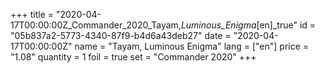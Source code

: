 +++
title = "2020-04-17T00:00:00Z_Commander_2020_Tayam,_Luminous_Enigma_[en]_true"
id = "05b837a2-5773-4340-87f9-b4d6a43deb27"
date = "2020-04-17T00:00:00Z"
name = "Tayam, Luminous Enigma"
lang = ["en"]
price = "1.08"
quantity = 1
foil = true
set = "Commander 2020"
+++
